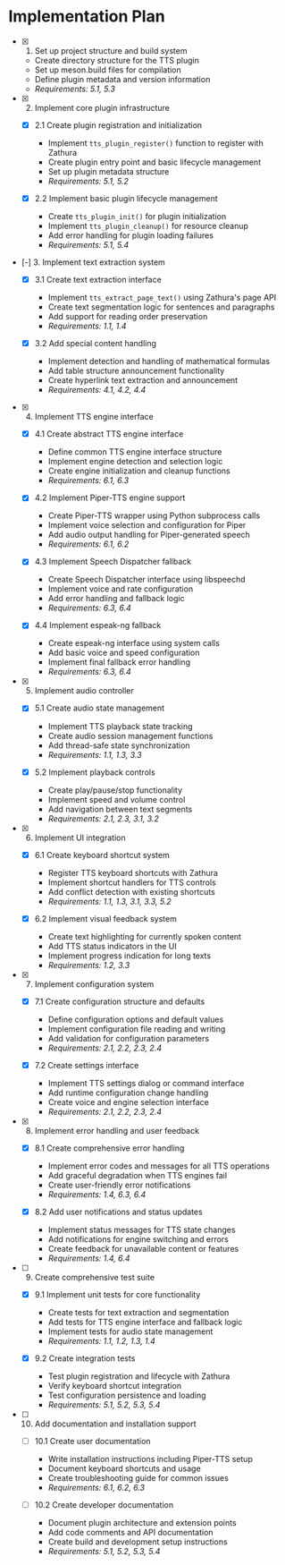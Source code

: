 # Implementation Plan

- [x] 1. Set up project structure and build system
  - Create directory structure for the TTS plugin
  - Set up meson.build files for compilation
  - Define plugin metadata and version information
  - _Requirements: 5.1, 5.3_

- [x] 2. Implement core plugin infrastructure
  - [x] 2.1 Create plugin registration and initialization
    - Implement `tts_plugin_register()` function to register with Zathura
    - Create plugin entry point and basic lifecycle management
    - Set up plugin metadata structure
    - _Requirements: 5.1, 5.2_

  - [x] 2.2 Implement basic plugin lifecycle management
    - Create `tts_plugin_init()` for plugin initialization
    - Implement `tts_plugin_cleanup()` for resource cleanup
    - Add error handling for plugin loading failures
    - _Requirements: 5.1, 5.4_

- [-] 3. Implement text extraction system
  - [x] 3.1 Create text extraction interface
    - Implement `tts_extract_page_text()` using Zathura's page API
    - Create text segmentation logic for sentences and paragraphs
    - Add support for reading order preservation
    - _Requirements: 1.1, 1.4_

  - [x] 3.2 Add special content handling
    - Implement detection and handling of mathematical formulas
    - Add table structure announcement functionality
    - Create hyperlink text extraction and announcement
    - _Requirements: 4.1, 4.2, 4.4_

- [x] 4. Implement TTS engine interface
  - [x] 4.1 Create abstract TTS engine interface
    - Define common TTS engine interface structure
    - Implement engine detection and selection logic
    - Create engine initialization and cleanup functions
    - _Requirements: 6.1, 6.3_

  - [x] 4.2 Implement Piper-TTS engine support
    - Create Piper-TTS wrapper using Python subprocess calls
    - Implement voice selection and configuration for Piper
    - Add audio output handling for Piper-generated speech
    - _Requirements: 6.1, 6.2_

  - [x] 4.3 Implement Speech Dispatcher fallback
    - Create Speech Dispatcher interface using libspeechd
    - Implement voice and rate configuration
    - Add error handling and fallback logic
    - _Requirements: 6.3, 6.4_

  - [x] 4.4 Implement espeak-ng fallback
    - Create espeak-ng interface using system calls
    - Add basic voice and speed configuration
    - Implement final fallback error handling
    - _Requirements: 6.3, 6.4_

- [x] 5. Implement audio controller
  - [x] 5.1 Create audio state management
    - Implement TTS playback state tracking
    - Create audio session management functions
    - Add thread-safe state synchronization
    - _Requirements: 1.1, 1.3, 3.3_

  - [x] 5.2 Implement playback controls
    - Create play/pause/stop functionality
    - Implement speed and volume control
    - Add navigation between text segments
    - _Requirements: 2.1, 2.3, 3.1, 3.2_

- [x] 6. Implement UI integration
  - [x] 6.1 Create keyboard shortcut system
    - Register TTS keyboard shortcuts with Zathura
    - Implement shortcut handlers for TTS controls
    - Add conflict detection with existing shortcuts
    - _Requirements: 1.1, 1.3, 3.1, 3.3, 5.2_

  - [x] 6.2 Implement visual feedback system
    - Create text highlighting for currently spoken content
    - Add TTS status indicators in the UI
    - Implement progress indication for long texts
    - _Requirements: 1.2, 3.3_

- [x] 7. Implement configuration system
  - [x] 7.1 Create configuration structure and defaults
    - Define configuration options and default values
    - Implement configuration file reading and writing
    - Add validation for configuration parameters
    - _Requirements: 2.1, 2.2, 2.3, 2.4_

  - [x] 7.2 Create settings interface
    - Implement TTS settings dialog or command interface
    - Add runtime configuration change handling
    - Create voice and engine selection interface
    - _Requirements: 2.1, 2.2, 2.3, 2.4_

- [x] 8. Implement error handling and user feedback
  - [x] 8.1 Create comprehensive error handling
    - Implement error codes and messages for all TTS operations
    - Add graceful degradation when TTS engines fail
    - Create user-friendly error notifications
    - _Requirements: 1.4, 6.3, 6.4_

  - [x] 8.2 Add user notifications and status updates
    - Implement status messages for TTS state changes
    - Add notifications for engine switching and errors
    - Create feedback for unavailable content or features
    - _Requirements: 1.4, 6.4_

- [ ] 9. Create comprehensive test suite
  - [x] 9.1 Implement unit tests for core functionality
    - Create tests for text extraction and segmentation
    - Add tests for TTS engine interface and fallback logic
    - Implement tests for audio state management
    - _Requirements: 1.1, 1.2, 1.3, 1.4_

  - [x] 9.2 Create integration tests
    - Test plugin registration and lifecycle with Zathura
    - Verify keyboard shortcut integration
    - Test configuration persistence and loading
    - _Requirements: 5.1, 5.2, 5.3, 5.4_

- [ ] 10. Add documentation and installation support
  - [ ] 10.1 Create user documentation
    - Write installation instructions including Piper-TTS setup
    - Document keyboard shortcuts and usage
    - Create troubleshooting guide for common issues
    - _Requirements: 6.1, 6.2, 6.3_

  - [ ] 10.2 Create developer documentation
    - Document plugin architecture and extension points
    - Add code comments and API documentation
    - Create build and development setup instructions
    - _Requirements: 5.1, 5.2, 5.3, 5.4_